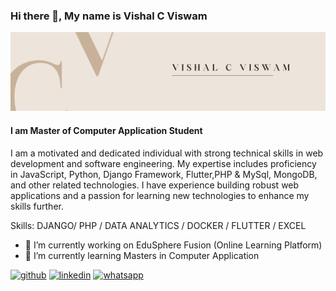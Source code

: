 ### Hi there 👋, My name is Vishal C Viswam
![I am Master of Computer Application Student](https://github.com/vishalcviswam/vishalcviswam/blob/main/c.png)
#### I am Master of Computer Application Student



I am a motivated and dedicated individual with strong technical skills in web development and software engineering. My expertise includes proficiency in JavaScript, Python, Django Framework, Flutter,PHP & MySql, MongoDB, and other related technologies. I have experience building robust web applications and a passion for learning new technologies to enhance my skills further.

Skills: DJANGO/ PHP / DATA ANALYTICS / DOCKER / FLUTTER / EXCEL

- 🔭 I’m currently working on EduSphere Fusion (Online Learning Platform) 
- 🌱 I’m currently learning Masters in Computer Application 


[<img src='https://www.google.com/url?sa=i&url=https%3A%2F%2Fwww.cleanpng.com%2Fpng-github-pages-logo-repository-fork-github-logo-1-ma-6198045%2F&psig=AOvVaw0U5c0nw0EqtV8PP-UMSUQC&ust=1710740985649000&source=images&cd=vfe&opi=89978449&ved=0CBMQjRxqFwoTCJCPhfjM-oQDFQAAAAAdAAAAABAJ' alt='github' height='40'>](https://github.com/vishalcviswam)  [<img src='https://cdn.jsdelivr.net/npm/simple-icons@3.0.1/icons/linkedin.svg' alt='linkedin' height='40'>](https://www.linkedin.com/in/vishalcviswam/)  [<img src='https://cdn.jsdelivr.net/npm/simple-icons@3.0.1/icons/whatsapp.svg' alt='whatsapp' height='40'>](https://wa.me/+919562033782)
